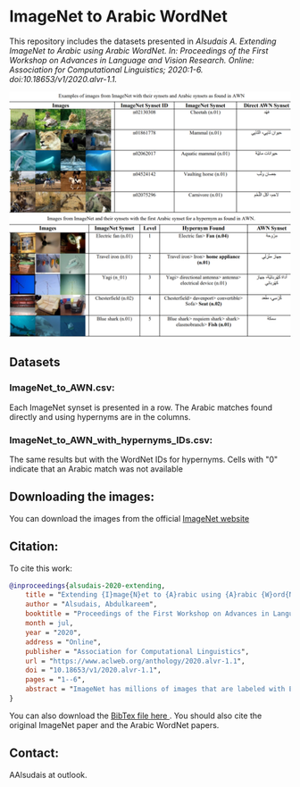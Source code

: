 # ImageNet to Arabic WordNet 

This repository includes the datasets presented in *Alsudais A. Extending ImageNet to Arabic using Arabic WordNet. In: Proceedings of the First Workshop on Advances in Language and Vision Research. Online: Association for Computational Linguistics; 2020:1-6. doi:10.18653/v1/2020.alvr-1.1.*

![Images directly](https://github.com/alsudais/ImageNet_to_AWN/blob/master/ImageNet_to_AWN_direct.PNG )
![Images using hypernyms](https://github.com/alsudais/ImageNet_to_AWN/blob/master/ImageNet_to_AWN_hypernyms.PNG )



## Datasets 
### ImageNet_to_AWN.csv: 
Each ImageNet synset is presented in a row. The Arabic matches found directly and using hypernyms are in the columns. 

### ImageNet_to_AWN_with_hypernyms_IDs.csv:
The same results but with the WordNet IDs for hypernyms. Cells with "0" indicate that an Arabic match was not available  

## Downloading the images: 
You can download the images from the official  [ImageNet website](http://image-net.org/download)

## Citation:
To cite this work:
```bibtex
@inproceedings{alsudais-2020-extending,
    title = "Extending {I}mage{N}et to {A}rabic using {A}rabic {W}ord{N}et",
    author = "Alsudais, Abdulkareem",
    booktitle = "Proceedings of the First Workshop on Advances in Language and Vision Research",
    month = jul,
    year = "2020",
    address = "Online",
    publisher = "Association for Computational Linguistics",
    url = "https://www.aclweb.org/anthology/2020.alvr-1.1",
    doi = "10.18653/v1/2020.alvr-1.1",
    pages = "1--6",
    abstract = "ImageNet has millions of images that are labeled with English WordNet synsets. This paper investigates the extension of ImageNet to Arabic using Arabic WordNet. The objective is to discover if Arabic synsets can be found for synsets used in ImageNet. The primary finding is the identification of Arabic synsets for 1,219 of the 21,841 synsets used in ImageNet, which represents 1.1 million images. By leveraging the parent-child structure of synsets in ImageNet, this dataset is extended to 10,462 synsets (and 7.1 million images) that have an Arabic label, which is either a match or a direct hypernym, and to 17,438 synsets (and 11 million images) when a hypernym of a hypernym is included. When all hypernyms for a node are considered, an Arabic synset is found for all but four synsets. This represents the major contribution of this work: a dataset of images that have Arabic labels for 99.9{\%} of the images in ImageNet.",
}
```
You can also download the [BibTex file here ](https://www.aclweb.org/anthology/2020.alvr-1.1.bib). You should also cite the original ImageNet paper and the Arabic WordNet papers. 

## Contact:
AAlsudais at outlook. 
